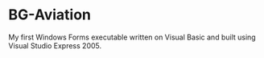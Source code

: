# BG-Aviation

My first Windows Forms executable written on Visual Basic and built using Visual Studio Express 2005.

